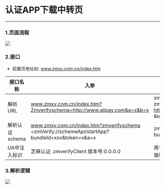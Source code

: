 # 认证APP下载中转页
---

### 1.页面流程
![](https://t.alipayobjects.com/images/T1H6NoXlFaXXXXXXXX.png)

### 2.接口
- 前置页地址如: www.zmxy.com.cn/index.htm   

| 接口名称 | 入参 | 备注 |
| --- | --- | --- |
| 解析URL | www.zmxy.com.cn/index.htm?Zmverifyschema=http://www.alipay.com&a=x&b=x| zmVerify://schemaApi/openurl?zmverifyschema= http://www.alipay.com &token=x&a=x&b=x&a=x&b=x&|
| 解析认证schema | www.zmxy.com.cn/index.htm?zmverifyschema =zmVerify://schemeApi/startApp?bundleId=xxx&token=x&a=x | zmVerify://schemeApi/startApp?bundleId=xxx&token=x&a=x |
| UA中注入标识 | 芝麻认证: zmverifyClient 版本号:0.0.0.0 | 用于H5判断是否在芝麻APP内H5做版本判断/兼容 |

### 3.解析逻辑
![](https://t.alipayobjects.com/images/T1iOVoXc4eXXXXXXXX.png)
